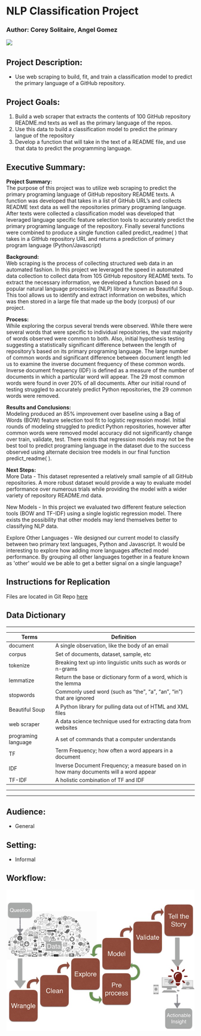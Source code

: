 # NLP Classification Project

### Author: Corey Solitaire, Angel Gomez

![](https://portswigger.net/cms/images/54/14/6efb9bc5d143-article-190612-github-body-text.jpg)

## Project Description: 
- Use web scraping to build, fit, and train a classification model to predict the primary language of a GitHub repository.  

## Project Goals:
1. Build a web scraper that extracts the contents of 100 GitHub repository README.md texts as well as the primary language of the repos.
2. Use this data to build a classification model to predict the primary langue of the repository
3. Develop a function that will take in the text of a README file, and use that data to predict the programming language.

## Executive Summary: 

**Project Summary:**   
The purpose of this project was to utilize web scraping to predict the primary programing language of GitHub repository README texts. A function was developed that takes in a list of GitHub URL’s and collects README text data as well the repositories primary programing language. After texts were collected a classification model was developed that leveraged language specific feature selection tools to accurately predict the primary programing language of the repository. Finally several functions were combined to produce a single function called predict_readme( ) that takes in a GitHub repository URL and returns a prediction of primary program language (Python/Javascript)

**Background:**   
Web scraping is the process of collecting structured web data in an automated fashion. In this project we leveraged the speed in automated data collection to collect data from 105 GitHub repository README texts. To extract the necessary information, we developed a function based on a popular natural language processing (NLP) library known as Beautiful Soup. This tool allows us to identify and extract information on websites, which was then stored in a large file that made up the body (corpus) of our project.

**Process:**   
While exploring the corpus several trends were observed. While there were several words that were specific to individual repositories, the vast majority of words observed were common to both. Also, initial hypothesis testing suggesting a statistically significant difference between the length of repository’s based on its primary programing language. The large number of common words and significant difference between document length led us to examine the inverse document frequency of these common words. Inverse document frequency (IDF) is defined as a measure of the number of documents in which a particular word will appear. The 29 most common words were found in over 20% of all documents. After our initial round of testing struggled to accurately predict Python repositories, the 29 common words were removed.

**Results and Conclusions:**   
Modeling produced an 85% improvement over baseline using a Bag of Words (BOW) feature selection tool fit to logistic regression model. Initial rounds of modeling struggled to predict Python repositories, however after common words were removed model accuracy did not significantly change over train, validate, test. There exists that regression models may not be the best tool to predict programing language in the dataset due to the success observed using alternate decision tree models in our final function predict_readme( ).

**Next Steps:**   
More Data - This dataset represented a relatively small sample of all GitHub repositories. A more robust dataset would provide a way to evaluate model performance over numerous trials while providing the model with a wider variety of repository README.md data.

New Models - In this project we evaluated two different feature selection tools (BOW and TF-IDF) using a single logistic regression model. There exists the possibility that other models may lend themselves better to classifying NLP data.

Explore Other Languages - We designed our current model to classify between two primary text languages, Python and Javascript. It would be interesting to explore how adding more languages affected model performance. By grouping all other languages together in a feature known as 'other' would we be able to get a better signal on a single language?   

## Instructions for Replication

Files are located in Git Repo [here](https://github.com/AC-Readme/nlp_project)


## Data Dictionary
  ---                  ---
| **Terms**           | **Definition**                                                                          |
| ---                 | ---                                                                                     |
| document            | A single observation, like the body of an email                                         |
| corpus              | Set of documents, dataset, sample, etc                                                  |
| tokenize            | Breaking text up into linguistic units such as words or n-grams                         |
| lemmatize           | Return the base or dictionary form of a word, which is the lemma                        |
| stopwords           | Commonly used word (such as “the”, “a”, “an”, “in”) that are ignored                    |
| Beautiful Soup      | A Python library for pulling data out of HTML and XML files                             |
| web scraper         | A data science technique used for extracting data from websites                         |
| programing language | A set of commands that a computer understands                                           |
| TF                  | Term Frequency; how often a word appears in a document                                  |
| IDF                 | Inverse Document Frequency; a measure based on in how many documents will a word appear |
| TF-IDF              | A holistic combination of TF and IDF                                                    |
  ---                  ---                                                    
***

## Audience:
- General

## Setting:
- Informal

## Workflow:
![](https://github.com/CSolitaire/zillow_cluster_project/blob/main/pipeline%20copy.jpg)

